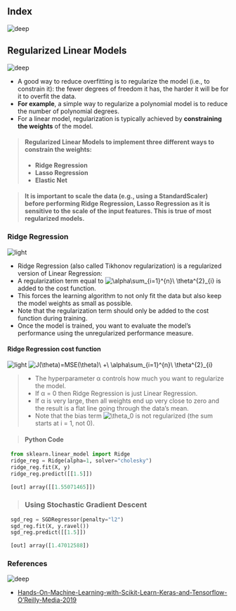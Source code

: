 ## Index
![deep](https://user-images.githubusercontent.com/12748752/141667909-22520af3-61cf-4cbc-a8f5-f99947c9b10d.png)

## Regularized Linear Models
![deep](https://user-images.githubusercontent.com/12748752/141667909-22520af3-61cf-4cbc-a8f5-f99947c9b10d.png)

* A good way to reduce overfitting is to regularize the model (i.e., to constrain it): the fewer degrees of freedom it has, the harder it will be for it to overfit the data. 
* **For example**, a simple way to regularize a polynomial model is to reduce the number of polynomial degrees.
* For a linear model, regularization is typically achieved by **constraining the weights** of the model. 
> #### Regularized Linear Models to implement three different ways to constrain the weights:
> * **Ridge Regression**
> * **Lasso Regression**
> * **Elastic Net**

> #### It is important to scale the data (e.g., using a StandardScaler) before performing **Ridge Regression**, **Lasso Regression** as it is sensitive to the scale of the input features. This is true of most regularized models.

### Ridge Regression
![light](https://user-images.githubusercontent.com/12748752/141667908-4ec63aed-5cd0-4b35-9a45-3d52fba893b8.png)
* Ridge Regression (also called Tikhonov regularization) is a regularized version of Linear Regression: 
* A regularization term equal to <img src="https://latex.codecogs.com/svg.image?\alpha\sum_{i=1}^{n}\&space;\theta^{2}_{i}" title="\alpha\sum_{i=1}^{n}\ \theta^{2}_{i}" /> is added to the cost function.
* This forces the learning algorithm to not only fit the data but also keep the model weights as small as possible.
* Note that the regularization term should only be added to the cost function during training. 
* Once the model is trained, you want to evaluate the model’s performance using the unregularized performance measure.

#### Ridge Regression cost function
![light](https://user-images.githubusercontent.com/12748752/141667908-4ec63aed-5cd0-4b35-9a45-3d52fba893b8.png)
<img src="https://latex.codecogs.com/svg.image?J(\theta)=MSE(\theta)\&space;&plus;\&space;\alpha\sum_{i=1}^{n}\&space;\theta^{2}_{i}" title="J(\theta)=MSE(\theta)\ +\ \alpha\sum_{i=1}^{n}\ \theta^{2}_{i}" />

> * The hyperparameter α controls how much you want to regularize the model. 
> * If α = 0 then Ridge Regression is just Linear Regression. 
> * If α is very large, then all weights end up very close to zero and the result is a flat line going through the data’s mean.
> * Note that the bias term <img src="https://latex.codecogs.com/svg.image?\theta_0" title="\theta_0" /> is not regularized (the sum starts at i = 1, not 0).

> #### Python Code
```python
 from sklearn.linear_model import Ridge
 ridge_reg = Ridge(alpha=1, solver="cholesky")
 ridge_reg.fit(X, y)
 ridge_reg.predict([[1.5]])
 
 [out] array([[1.55071465]])
 ```
> ### Using Stochastic Gradient Descent
```python
 sgd_reg = SGDRegressor(penalty="l2")
 sgd_reg.fit(X, y.ravel())
 sgd_reg.predict([[1.5]])
 
 [out] array([1.47012588])

```

### References
![deep](https://user-images.githubusercontent.com/12748752/141667909-22520af3-61cf-4cbc-a8f5-f99947c9b10d.png)

* [Hands-On-Machine-Learning-with-Scikit-Learn-Keras-and-Tensorflow- O’Reilly-Media-2019](https://www.oreilly.com/library/view/hands-on-machine-learning/9781492032632/)
